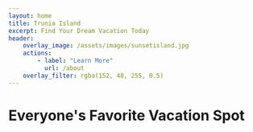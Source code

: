 ```yaml
---
layout: home
title: Trunia Island
excerpt: Find Your Dream Vacation Today
header:
    overlay_image: /assets/images/sunsetisland.jpg
    actions:
        - label: "Learn More"
          url: /about
    overlay_filter: rgba(152, 48, 255, 0.5)
---
```


# Everyone's Favorite Vacation Spot

